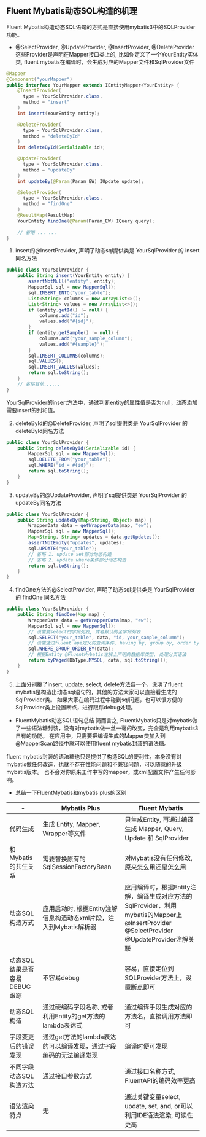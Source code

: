 ## Fluent Mybatis动态SQL构造的机理

Fluent Mybatis构造动态SQL语句的方式是直接使用mybatis3中的SQLProvider功能。

- @SelectProvider, @UpdateProvider, @InsertProvider, @DeleteProvider
这些Provider是声明在Mapper接口类上的, 比如你定义了一个YourEntity实体类, fluent mybatis在编译时，会生成对应的Mapper文件和SqlProvider文件

```java
@Mapper
@Component("yourMapper")
public interface YourMapper extends IEntityMapper<YourEntity> {
    @InsertProvider(
      type = YourSqlProvider.class,
      method = "insert"
    )
    int insert(YourEntity entity);

    @DeleteProvider(
      type = YourSqlProvider.class,
      method = "deleteById"
    )
    int deleteById(Serializable id);

    @UpdateProvider(
      type = YourSqlProvider.class,
      method = "updateBy"
    )
    int updateBy(@Param(Param_EW) IUpdate update);

    @SelectProvider(
      type = YourSqlProvider.class,
      method = "findOne"
    )
    @ResultMap(ResultMap)
    YourEntity findOne(@Param(Param_EW) IQuery query);
    
    // 省略 ... ...
}
```

1. insert的@InsertProvider, 声明了动态sql提供类是 YourSqlProvider 的 insert 同名方法

```java
public class YourSqlProvider {
    public String insert(YourEntity entity) {
        assertNotNull("entity", entity);
        MapperSql sql = new MapperSql();
        sql.INSERT_INTO("your_table");
        List<String> columns = new ArrayList<>();
        List<String> values = new ArrayList<>();
        if (entity.getId() != null) {
            columns.add("id");
            values.add("#{id}");
        }
        if (entity.getSample() != null) {
            columns.add("your_sample_column");
            values.add("#{sample}");
        }
        sql.INSERT_COLUMNS(columns);
        sql.VALUES();
        sql.INSERT_VALUES(values);
        return sql.toString();
    }
    // 省略其他......
}
```
YourSqlProvider的insert方法中，通过判断entity的属性值是否为null，动态添加需要insert的列和值。

2. deleteById的@DeleteProvider, 声明了sql提供类是 YourSqlProvider 的deleteById同名方法
```java
public class YourSqlProvider {
    public String deleteById(Serializable id) {
        MapperSql sql = new MapperSql();
        sql.DELETE_FROM("your_table");
        sql.WHERE("id = #{id}");
        return sql.toString();
    }
}
```

3. updateBy的@UpdateProvider, 声明了sql提供类是 YourSqlProvider 的updateBy同名方法
```java
public class YourSqlProvider {
    public String updateBy(Map<String, Object> map) {
        WrapperData data = getWrapperData(map, "ew");
        MapperSql sql = new MapperSql();
        Map<String, String> updates = data.getUpdates();
        assertNotEmpty("updates", updates);
        sql.UPDATE("your_table");
        // 省略 1. update set部分动态构造
        // 省略 2. update where条件部分动态构造
        return sql.toString();
    }
}
```

4. findOne方法的@SelectProvider, 声明了动态sql提供类是 YourSqlProvider 的 findOne 同名方法
```java
public class YourSqlProvider {
    public String findOne(Map map) {
        WrapperData data = getWrapperData(map, "ew");
        MapperSql sql = new MapperSql();
        // 设置要select的字段列表, 或者默认的全字段列表
        sql.SELECT("your_table", data, "id, your_sample_column");
        // 设置通过fluent api定义的查询条件, having by, group by, order by等条件
        sql.WHERE_GROUP_ORDER_BY(data);
        // 根据Entity @FluentMybatis注解上声明的数据库类型, 处理分页语法
        return byPaged(DbType.MYSQL, data, sql.toString());
    }
}
```

5. 上面分别挑了insert, update, select, delete方法各一个，说明了fluent mybatis是构造出动态sql语句的，其他的方法大家可以直接看生成的SqlProvider类。
如果大家在编码过程中碰到sql问题，也可以很方便的SqlProvider类上设置断点，进行跟踪debug处理。

- FluentMybatis动态SQL语句总结
简而言之, FluentMybatis只是对mybatis做了一些语法糖封装，没有对mybatis做一丝一毫的改变，完全是利用mybatis3自有的功能。
在应用中，只需要把编译生成的Mapper类加入到@MapperScan路径中就可以使用fluent mybatis封装的语法糖。

fluent mybatis封装的语法糖也只是提供了构造SQL的便利性，本身没有对mybatis做任何改造，也就不存在性能问题和不兼容问题，可以随意的升级mybatis版本。
也不会对你原来工作中写的mapper，或xml配置文件产生任何影响。

- 总结一下FluentMybatis和mybatis plus的区别

| - | Mybatis Plus | Fluent Mybatis |
| --- | --- | --- |
| 代码生成 | 生成 Entity, Mapper, Wrapper等文件 | 只生成Entity, 再通过编译生成 Mapper, Query, Update 和 SqlProvider |
| 和Mybatis的共生关系 | 需要替换原有的SqlSessionFactoryBean | 对Mybatis没有任何修改,原来怎么用还是怎么用 |
| 动态SQL构造方式 | 应用启动时, 根据Entity注解信息构造动态xml片段，注入到Mybatis解析器 | 应用编译时，根据Entity注解，编译生成对应方法的SqlProvider，利用mybatis的Mapper上@InsertProvider @SelectProvider @UpdateProvider注解关联 |
| 动态SQL结果是否容易DEBUG跟踪 | 不容易debug | 容易，直接定位到SQLProvider方法上，设置断点即可 |
| 动态SQL构造 | 通过硬编码字段名称, 或者利用Entity的get方法的lambda表达式 | 通过编译手段生成对应的方法名，直接调用方法即可 |
| 字段变更后的错误发现 | 通过get方法的lambda表达的可以编译发现，通过字段编码的无法编译发现 | 编译时便可发现 |
| 不同字段动态SQL构造方法 | 通过接口参数方式 | 通过接口名称方式, FluentAPI的编码效率更高 |
| 语法渲染特点 | 无 | 通过关键变量select, update, set, and, or可以利用IDE语法渲染, 可读性更高 | 

